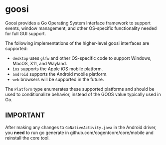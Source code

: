 # goosi

Goosi provides a Go Operating System Interface framework to support events, window management, and other OS-specific functionality needed for full GUI support.

The following implementations of the higher-level goosi interfaces are supported:

* `desktop` uses `glfw` and other OS-specific code to support Windows, MacOS, X11, and Wayland.
* `ios` supports the Apple iOS mobile platform.
* `android` supports the Android mobile platform.
* `web` browsers will be supported in the future.

The `Platform` type enumerates these supported platforms and should be used to conditionalize behavior, instead of the GOOS value typically used in Go.


## IMPORTANT
After making any changes to `GoNativeActivity.java` in the Android driver, you **need** to run go generate in github.com/cogentcore/core/mobile and reinstall the core tool.
